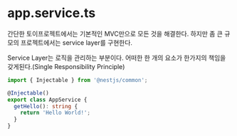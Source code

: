 # app.service.ts

간단한 토이프로젝트에서는 기본적인 MVC만으로 모든 것을 해결한다. 하지만 좀 큰 규모의 프로젝트에서는 service layer를 구현한다.

Service Layer는 로직을 관리하는 부분이다. 어떠한 한 개의 요소가 한가지의 책임을 갖게된다.(Single Responsibility Principle)

```typescript
import { Injectable } from '@nestjs/common';

@Injectable()
export class AppService {
  getHello(): string {
    return 'Hello World!';
  }
}
```
